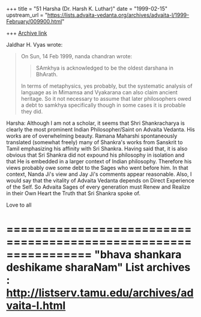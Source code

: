 +++
title = "51 Harsha (Dr. Harsh K. Luthar)"
date = "1999-02-15"
upstream_url = "https://lists.advaita-vedanta.org/archives/advaita-l/1999-February/009900.html"

+++
[Archive link](https://lists.advaita-vedanta.org/archives/advaita-l/1999-February/009900.html)

Jaldhar H. Vyas wrote:

> On Sun, 14 Feb 1999, nanda chandran wrote:
>
> > SAmkhya is acknowledged to be the oldest darshana in BhArath.
>
> In terms of metaphysics, yes probably, but the systematic
> analysis of language as in Mimamsa and Vyakarana can also claim ancient
> heritage.  So it not necessary to assume that later philosophers owed a
> debt to samkhya specifically though in some cases it is probable they did.
>

Harsha: Although I am not a scholar, it seems that Shri Shankracharya is
clearly the most prominent Indian Philosopher/Saint on Advaita Vedanta. His
works are of overwhelming beauty.  Ramana Maharshi spontaneously translated
(somewhat freely) many of Shankra's works from Sanskrit to Tamil emphasizing
his affinity with Sri Shankra. Having said that, it is also obvious that Sri
Shankra did not expound his philosophy in isolation and that He is embedded in
a larger context of Indian philosophy. Therefore his views probably owe some
debt to the Sages who went before him. In that context, Nanda Ji's view and
Jay Ji's comments appear reasonable. Also, I would say that the vitality of
Advaita Vedanta depends on Direct Experience of the Self. So Advaita Sages of
every generation must Renew and Realize in their Own Heart the Truth that Sri
Shankra spoke of.

Love to all

================================================================
"bhava shankara deshikame sharaNam"
List archives : http://listserv.tamu.edu/archives/advaita-l.html
================================================================

